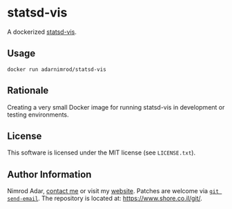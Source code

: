 # statsd-vis

A dockerized [statsd-vis](https://github.com/rapidloop/statsd-vis).

## Usage

`docker run adarnimrod/statsd-vis`

## Rationale

Creating a very small Docker image for running statsd-vis in development or
testing environments.

## License

This software is licensed under the MIT license (see `LICENSE.txt`).

## Author Information

Nimrod Adar, [contact me](mailto:nimrod@shore.co.il) or visit my [website](
https://www.shore.co.il/). Patches are welcome via [`git send-email`](
http://git-scm.com/book/en/v2/Git-Commands-Email). The repository is located
at: <https://www.shore.co.il/git/>.
